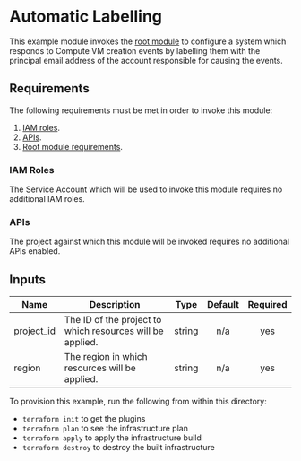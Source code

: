# Automatic Labelling

This example module invokes the [root module][root-module] to configure a system
which responds to Compute VM creation events by labelling them with the
principal email address of the account responsible for causing the events.

## Requirements

The following requirements must be met in order to invoke this module:

1. [IAM roles](#iam-roles).
1. [APIs](#apis).
1. [Root module requirements][root-module-requirements].

### IAM Roles

The Service Account which will be used to invoke this module requires no additional IAM roles.

### APIs

The project against which this module will be invoked requires no additional APIs enabled.

[^]: (autogen_docs_start)

## Inputs

| Name | Description | Type | Default | Required |
|------|-------------|:----:|:-----:|:-----:|
| project\_id | The ID of the project to which resources will be applied. | string | n/a | yes |
| region | The region in which resources will be applied. | string | n/a | yes |

[^]: (autogen_docs_end)

To provision this example, run the following from within this directory:

- `terraform init` to get the plugins
- `terraform plan` to see the infrastructure plan
- `terraform apply` to apply the infrastructure build
- `terraform destroy` to destroy the built infrastructure

[root-module]: ../..
[root-module-requirements]: ../../README.md#requirements
